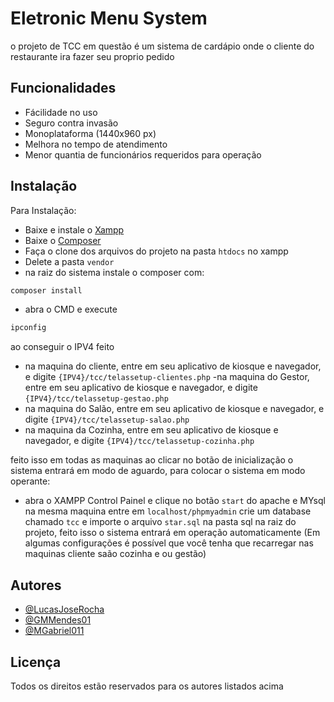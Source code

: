 
# Eletronic Menu System

o projeto de TCC em questão é um sistema de cardápio onde o cliente do restaurante ira fazer seu proprio pedido
## Funcionalidades

- Fácilidade no uso
- Seguro contra invasão
- Monoplataforma (1440x960 px)
- Melhora no tempo de atendimento
- Menor quantia de funcionários requeridos para operação


## Instalação

Para Instalação:
- Baixe e instale o [Xampp](https://www.apachefriends.org/download.html)
- Baixe o [Composer](https://getcomposer.org/download/)
- Faça o clone dos arquivos do projeto na pasta ``htdocs`` no xampp
- Delete a pasta `vendor`
- na raiz do sistema instale o composer com:
```bash
composer install
```

- abra o CMD e execute 
```bash
ipconfig
```
ao conseguir o IPV4
feito 
- na maquina do cliente, entre em seu aplicativo de kiosque e navegador, e digite `{IPV4}/tcc/telassetup-clientes.php`
-na maquina do Gestor, entre em seu aplicativo de kiosque e navegador, e digite `{IPV4}/tcc/telassetup-gestao.php`
- na maquina do Salão, entre em seu aplicativo de kiosque e navegador, e digite `{IPV4}/tcc/telassetup-salao.php`
- na maquina da Cozinha, entre em seu aplicativo de kiosque e navegador, e digite `{IPV4}/tcc/telassetup-cozinha.php`

feito isso em todas as maquinas ao clicar no botão de inicialização o sistema entrará em modo de aguardo, para colocar o sistema em modo operante:
- abra o XAMPP Control Painel e clique no botão `start` do apache e MYsql
na mesma maquina entre em `localhost/phpmyadmin` crie um database chamado `tcc` e importe o arquivo `star.sql` na pasta sql na raiz do projeto, feito isso o sistema entrará em operação automaticamente (Em algumas configurações é possível que você tenha que recarregar nas maquinas cliente saão cozinha e ou gestão)
## Autores

- [@LucasJoseRocha](https://github.com/LucasJoseRocha)
- [@GMMendes01](https://github.com/GMMendes01)
- [@MGabriel011](https://github.com/MGabriel011)



## Licença

Todos os direitos estão reservados para os autores listados acima


